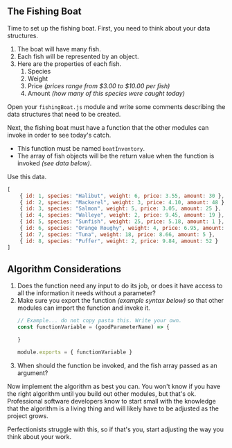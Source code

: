 ## The Fishing Boat

Time to set up the fishing boat. First, you need to think about your data structures.

1. The boat will have many fish.
1. Each fish will be represented by an object.
1. Here are the properties of each fish.
    1. Species
    1. Weight
    1. Price _(prices range from $3.00 to $10.00 per fish)_
    1. Amount _(how many of this species were caught today)_

Open your `fishingBoat.js` module and write some comments describing the data structures that need to be created.

Next, the fishing boat must have a function that the other modules can invoke in order to see today's catch.

* This function must be named `boatInventory`.
* The array of fish objects will be the return value when the function is invoked _(see data below)_.

Use this data.

```js
[
    { id: 1, species: "Halibut", weight: 6, price: 3.55, amount: 30 },
    { id: 2, species: "Mackerel", weight: 3, price: 4.10, amount: 48 },
    { id: 3, species: "Salmon", weight: 5, price: 3.05, amount: 25 },
    { id: 4, species: "Walleye", weight: 2, price: 9.45, amount: 19 },
    { id: 5, species: "Sunfish", weight: 25, price: 5.18, amount: 1 },
    { id: 6, species: "Orange Roughy", weight: 4, price: 6.95, amount: 37 },
    { id: 7, species: "Tuna", weight: 18, price: 8.66, amount: 5 },
    { id: 8, species: "Puffer", weight: 2, price: 9.84, amount: 52 }
]
```

## Algorithm Considerations

1. Does the function need any input to do its job, or does it have access to all the information it needs without a parameter?
1. Make sure you export the function _(example syntax below)_ so that other modules can import the function and invoke it.
    ```js
    // Example... do not copy pasta this. Write your own.
    const functionVariable = (goodParameterName) => {

    }

    module.exports = { functionVariable }
    ```
1. When should the function be invoked, and the fish array passed as an argument?

Now implement the algorithm as best you can. You won't know if you have the right algorithm until you build out other modules, but that's ok. Professional software developers know to start small with the knowledge that the algorithm is a living thing and will likely have to be adjusted as the project grows.

Perfectionists struggle with this, so if that's you, start adjusting the way you think about your work.
